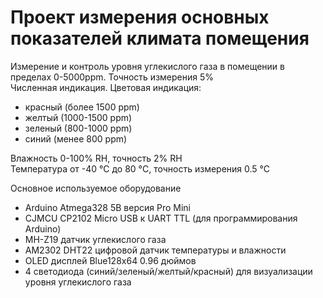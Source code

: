 # Проект измерения основных показателей климата помещения

Измерение и контроль уровня углекислого газа в помещении в пределах 0-5000ppm. Точность измерения 5%    
Численная индикация. Цветовая индикация:    
- красный (более 1500 ppm)
- желтый (1000-1500 ppm)
- зеленый (800-1000 ppm)
- синий (менее 800 ppm)

Влажность  0-100% RH, точность 2% RH    
Температура от -40 °С до 80 °C, точность измерения 0.5 °С    


Основное используемое оборудование

- Arduino Atmega328 5В версия Pro Mini  
- CJMCU CP2102 Micro USB к UART TTL (для программирования Arduino)
- MH-Z19 датчик углекислого газа
- AM2302 DHT22 цифровой датчик температуры и влажности
- OLED дисплей Blue128x64 0.96 дюймов
- 4 светодиода (синий/зеленый/желтый/красный) для визуализации уровня углекислого газа